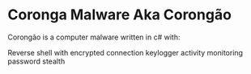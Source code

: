 # Coronga Malware Aka Corongão

Corongão is a computer malware written in c# with:

Reverse shell with encrypted connection
keylogger
activity monitoring
password stealth 

